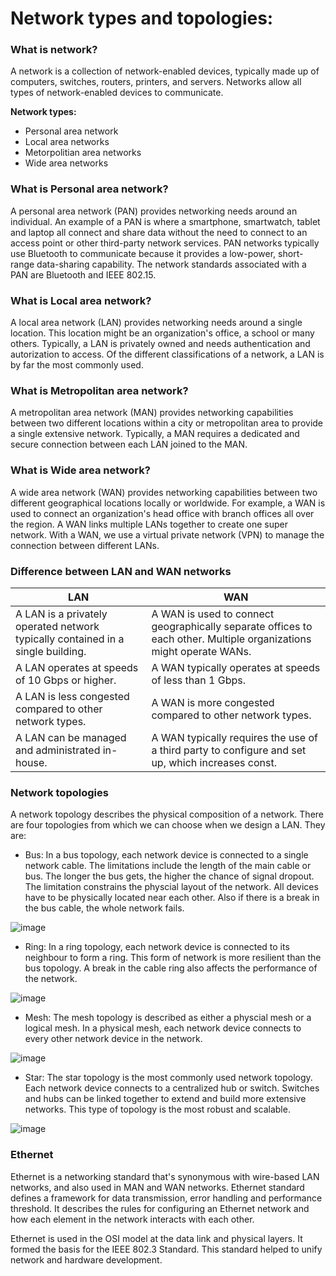 # Network types and topologies:
### What is network?
A network is a collection of network-enabled devices, typically made up of computers, switches, routers, printers, and servers. Networks allow all types of network-enabled devices to communicate.

**Network types:** 
-  Personal area network
-  Local area networks
-  Metorpolitian area networks
-  Wide area networks

### What is Personal area network?
A personal area network (PAN) provides networking needs around an individual. An example of a PAN is where a smartphone, smartwatch, tablet and laptop all connect and share data without the need to connect to an access point or other third-party network services. PAN networks typically use Bluetooth to communicate because it provides a low-power, short-range data-sharing capability. The network standards associated with a PAN are Bluetooth and IEEE 802.15.
### What is Local area network?
A local area network (LAN) provides networking needs around a single location. This location might be an organization's office, a school or many others. Typically, a LAN is privately owned and needs authentication and autorization to access. Of the different classifications of a network, a LAN is by far the most commonly used.
### What is Metropolitan area network?
A metropolitan area network (MAN) provides networking capabilities between two different locations within a city or metropolitan area to provide a single extensive network. Typically, a MAN requires a dedicated and secure connection between each LAN joined to the MAN.
### What is Wide area network?
A wide area network (WAN) provides networking capabilities between two different geographical locations locally or worldwide. For example, a WAN is used to connect an organization's head office with branch offices all over the region. A WAN links multiple LANs together to create one super network. With a WAN, we use a virtual private network (VPN) to manage the connection between different LANs.
### Difference between LAN and WAN networks
|LAN    |WAN    |
|----   |----   |
|A LAN is a privately operated network typically contained in a single building. |A WAN is used to connect geographically separate offices to each other. Multiple organizations might operate WANs.|
|A LAN operates at speeds of 10 Gbps or higher.|A WAN typically operates at speeds of less than 1 Gbps.|
|A LAN is less congested compared to other network types.|A WAN is more congested compared to other network types.|
|A LAN can be managed and administrated in-house.|A WAN typically requires the use of a third party to configure and set up, which increases const.|

### Network topologies
A network topology describes the physical composition of a network. There are four topologies from which we can choose when we design a LAN. They are:
-  Bus: In a bus topology, each network device is connected to a single network cable. The limitations include the length of the main cable or bus. The longer the bus gets, the higher the chance of signal dropout. The limitation constrains the physcial layout of the network. All devices have to be physically located near each other. Also if there is a break in the bus cable, the whole network fails.
  
![image](https://github.com/legion-abhisar/fundamental_network_security/assets/37869095/5a8ec4e1-cade-462e-b3c7-14615fac70ca)
-  Ring: In a ring topology, each network device is connected to its neighbour to form a ring. This form of network is more resilient than the bus topology. A break in the cable ring also affects the performance of the network.

![image](https://github.com/legion-abhisar/fundamental_network_security/assets/37869095/b515e4d7-e830-49eb-ac18-1fea1a851690)
-  Mesh: The mesh topology is described as either a physcial mesh or a logical mesh. In a physical mesh, each network device connects to every other network device in the network.

![image](https://github.com/legion-abhisar/fundamental_network_security/assets/37869095/a2fb94b0-0a8f-4afc-be9f-e0f3dddc4885)
-  Star: The star topology is the most commonly used network topology. Each network device connects to a centralized hub or switch. Switches and hubs can be linked together to extend and build more extensive networks. This type of topology is the most robust and scalable.

![image](https://github.com/legion-abhisar/fundamental_network_security/assets/37869095/ebe58caf-ad86-48d0-ac1e-535da3e69b8c)

### Ethernet
Ethernet is a networking standard that's synonymous with wire-based LAN networks, and also used in MAN and WAN networks. Ethernet standard defines a framework for data transmission, error handling and performance threshold. It describes the rules for configuring an Ethernet network and how each element in the network interacts with each other.

Ethernet is used in the OSI model at the data link and physical layers. It formed the basis for the IEEE 802.3 Standard. This standard helped to unify network and hardware development.
